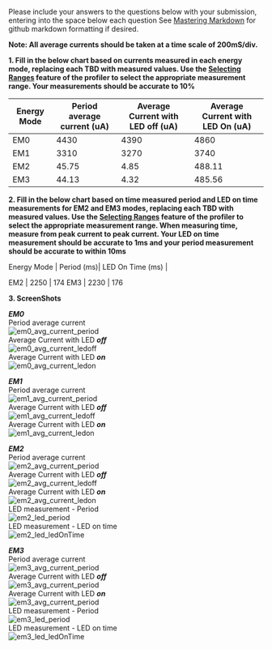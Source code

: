 Please include your answers to the questions below with your submission, entering into the space below each question
See [Mastering Markdown](https://guides.github.com/features/mastering-markdown/) for github markdown formatting if desired.

**Note: All average currents should be taken at a time scale of 200mS/div.**

**1. Fill in the below chart based on currents measured in each energy mode, replacing each TBD with measured values.  Use the [Selecting Ranges](https://www.silabs.com/documents/public/user-guides/ug343-multinode-energy-profiler.pdf) feature of the profiler to select the appropriate measurement range.  Your measurements should be accurate to 10%**

Energy Mode | Period average current (uA) | Average Current with LED off (uA) | Average Current with LED On (uA)
------------| ----------------------------|-----------------------------------|-------------------------
EM0         |           4430              |           4390                    |         4860
EM1         |           3310              |           3270                    |         3740
EM2         |           45.75             |           4.85                    |         488.11
EM3         |           44.13             |           4.32                    |         485.56

**2. Fill in the below chart based on time measured period and LED on time measurements for EM2 and EM3 modes, replacing each TBD with measured values.  Use the [Selecting Ranges](https://www.silabs.com/documents/public/user-guides/ug343-multinode-energy-profiler.pdf) feature of the profiler to select the appropriate measurement range.  When measuring time, measure from peak current to peak current.  Your LED on time measurement should be accurate to 1ms and your period measurement should be accurate to within 10ms**

Energy Mode | Period (ms)| LED On Time (ms) |

EM2         |   2250     |        174
EM3         |   2230     |        176



**3. ScreenShots**  

***EM0***  
Period average current    
![em0_avg_current_period][em0_avg_current_period]  
Average Current with LED ***off***  
![em0_avg_current_ledoff][em0_avg_current_ledoff]  
Average Current with LED ***on***  
![em0_avg_current_ledon][em0_avg_current_ledon]  

***EM1***  
Period average current    
![em1_avg_current_period][em1_avg_current_period]  
Average Current with LED ***off***  
![em1_avg_current_ledoff][em1_avg_current_ledoff]  
Average Current with LED ***on***  
![em1_avg_current_ledon][em1_avg_current_ledon]  

***EM2***  
Period average current  
![em2_avg_current_period][em2_avg_current_period]  
Average Current with LED ***off***  
![em2_avg_current_ledoff][em2_avg_current_ledoff]  
Average Current with LED ***on***  
![em2_avg_current_ledon][em2_avg_current_ledon]   
LED measurement - Period   
![em2_led_period][em2_led_period]  
LED measurement - LED on time   
![em2_led_ledOnTime][em2_led_ledOnTime]  

***EM3***  
Period average current    
![em3_avg_current_period][em3_avg_current_period]  
Average Current with LED ***off***  
![em3_avg_current_period][em3_avg_current_ledoff]   
Average Current with LED ***on***  
![em3_avg_current_period][em3_avg_current_ledon]   
LED measurement - Period   
![em3_led_period][em3_led_period]  
LED measurement - LED on time   
![em3_led_ledOnTime][em3_led_ledOnTime]  


[em0_avg_current_period]: https://github.com/CU-ECEN-5823/managing-energy-modes-MohitRane8/blob/master/screenshots/assignment-2/EM0/em0_avg_current_period.JPG "em0_avg_current_period"
[em0_avg_current_ledoff]: https://github.com/CU-ECEN-5823/managing-energy-modes-MohitRane8/blob/master/screenshots/assignment-2/EM0/em0_avg_current_ledoff.JPG "em0_avg_current_ledoff"
[em0_avg_current_ledon]: https://github.com/CU-ECEN-5823/managing-energy-modes-MohitRane8/blob/master/screenshots/assignment-2/EM0/em0_avg_current_ledon.JPG "em0_avg_current_ledon"

[em1_avg_current_period]: https://github.com/CU-ECEN-5823/managing-energy-modes-MohitRane8/blob/master/screenshots/assignment-2/EM1/em1_avg_current_period.JPG "em1_avg_current_period"
[em1_avg_current_ledoff]: https://github.com/CU-ECEN-5823/managing-energy-modes-MohitRane8/blob/master/screenshots/assignment-2/EM1/em1_avg_current_ledoff.JPG "em1_avg_current_ledoff"
[em1_avg_current_ledon]: https://github.com/CU-ECEN-5823/managing-energy-modes-MohitRane8/blob/master/screenshots/assignment-2/EM1/em1_avg_current_ledon.JPG "em1_avg_current_ledon"

[em2_avg_current_period]: https://github.com/CU-ECEN-5823/managing-energy-modes-MohitRane8/blob/master/screenshots/assignment-2/EM2/em2_avg_current_period.JPG "em2_avg_current_period"
[em2_avg_current_ledoff]: https://github.com/CU-ECEN-5823/managing-energy-modes-MohitRane8/blob/master/screenshots/assignment-2/EM2/em2_avg_current_ledoff.JPG "em2_avg_current_ledoff"
[em2_avg_current_ledon]: https://github.com/CU-ECEN-5823/managing-energy-modes-MohitRane8/blob/master/screenshots/assignment-2/EM2/em2_avg_current_ledon%20-%20Copy.JPG "em2_avg_current_ledon"
[em2_led_period]: https://github.com/CU-ECEN-5823/managing-energy-modes-MohitRane8/blob/master/screenshots/assignment-2/EM2/em2_led_period.JPG "em2_led_period"
[em2_led_ledOnTime]: https://github.com/CU-ECEN-5823/managing-energy-modes-MohitRane8/blob/master/screenshots/assignment-2/EM2/em2_led_ledOnTime.JPG "em2_led_ledOnTime"

[em3_avg_current_period]: https://github.com/CU-ECEN-5823/managing-energy-modes-MohitRane8/blob/master/screenshots/assignment-2/EM3/em3_avg_current_period.JPG "em3_avg_current_period"
[em3_avg_current_ledoff]: https://github.com/CU-ECEN-5823/managing-energy-modes-MohitRane8/blob/master/screenshots/assignment-2/EM3/em3_avg_current_ledoff.JPG "em3_avg_current_ledoff"
[em3_avg_current_ledon]: https://github.com/CU-ECEN-5823/managing-energy-modes-MohitRane8/blob/master/screenshots/assignment-2/EM3/em3_avg_current_ledon.JPG "em3_avg_current_ledon"
[em3_led_period]: https://github.com/CU-ECEN-5823/managing-energy-modes-MohitRane8/blob/master/screenshots/assignment-2/EM3/em3_led_period.JPG "em3_led_period"
[em3_led_ledOnTime]: https://github.com/CU-ECEN-5823/managing-energy-modes-MohitRane8/blob/master/screenshots/assignment-2/EM3/em3_led_ledOnTime.JPG "em3_led_ledOnTime"

